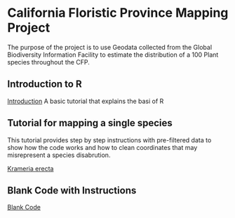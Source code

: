 # California Floristic Province Mapping Project

The purpose of the project is to use Geodata collected from the Global Biodiversity Information Facility to estimate the distribution of a 100 Plant species throughout the CFP.

## Introduction to R
[Introduction](https://github.com/BotanyCoder/CFP_Mapping/r-intro) A basic tutorial that explains the basi of R

## Tutorial for mapping a single species
This tutorial provides step by step instructions with pre-filtered data to show how the code works and how to clean coordinates that may misrepresent a species disabrution. 

[Krameria erecta](https://github.com/BotanyCoder/CFP_Mapping/krameria_example)

## Blank Code with Instructions
[Blank Code](https://github.com/BotanyCoder/CFP_Mapping/blank_code)
 
 
